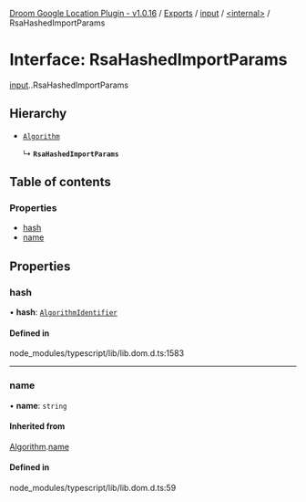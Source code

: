 [Droom Google Location Plugin - v1.0.16](../README.md) / [Exports](../modules.md) / [input](../modules/input.md) / [<internal\>](../modules/input._internal_.md) / RsaHashedImportParams

# Interface: RsaHashedImportParams

[input](../modules/input.md).[<internal>](../modules/input._internal_.md).RsaHashedImportParams

## Hierarchy

- [`Algorithm`](input._internal_.Algorithm.md)

  ↳ **`RsaHashedImportParams`**

## Table of contents

### Properties

- [hash](input._internal_.RsaHashedImportParams.md#hash)
- [name](input._internal_.RsaHashedImportParams.md#name)

## Properties

### hash

• **hash**: [`AlgorithmIdentifier`](../modules/input._internal_.md#algorithmidentifier)

#### Defined in

node_modules/typescript/lib/lib.dom.d.ts:1583

___

### name

• **name**: `string`

#### Inherited from

[Algorithm](input._internal_.Algorithm.md).[name](input._internal_.Algorithm.md#name)

#### Defined in

node_modules/typescript/lib/lib.dom.d.ts:59
